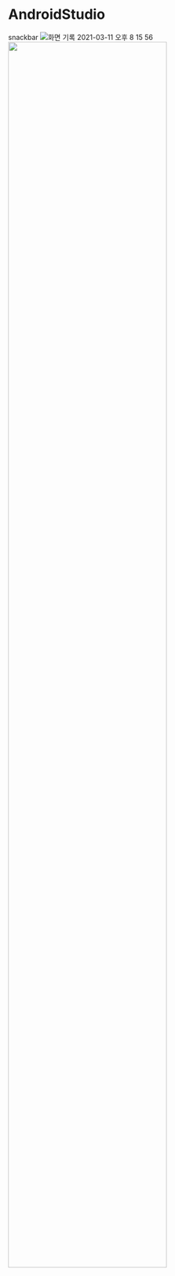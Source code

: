 # AndroidStudio
snackbar
![화면 기록 2021-03-11 오후 8 15 56](https://user-images.githubusercontent.com/59640320/110893241-eba81300-8338-11eb-9165-8126915ddad5.gif)
<img width="80%" src="https://user-images.githubusercontent.com/59640320/110893241-eba81300-8338-11eb-9165-8126915ddad5.gif"/>
